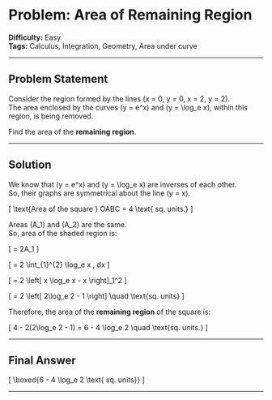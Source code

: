 # Problem: Area of Remaining Region

**Difficulty:** Easy  
**Tags:** Calculus, Integration, Geometry, Area under curve  

---

## Problem Statement

Consider the region formed by the lines \(x = 0, y = 0, x = 2, y = 2\).  
The area enclosed by the curves \(y = e^x\) and \(y = \log_e x\), within this region, is being removed.  

Find the area of the **remaining region**.

---

## Solution

We know that \(y = e^x\) and \(y = \log_e x\) are inverses of each other.  
So, their graphs are symmetrical about the line \(y = x\).

\[
\text{Area of the square } OABC = 4 \text{ sq. units.}
\]

Areas \(A_1\) and \(A_2\) are the same.  
So, area of the shaded region is:

\[
= 2A_1
\]

\[
= 2 \int_{1}^{2} \log_e x \, dx
\]

\[
= 2 \left[ x \log_e x - x \right]_1^2
\]

\[
= 2 \left[ 2\log_e 2 - 1 \right] \quad \text{sq. units}
\]

Therefore, the area of the **remaining region** of the square is:

\[
4 - 2(2\log_e 2 - 1) = 6 - 4 \log_e 2 \quad \text{sq. units.}
\]

---

## Final Answer

\[
\boxed{6 - 4 \log_e 2 \text{ sq. units}}
\]

---

